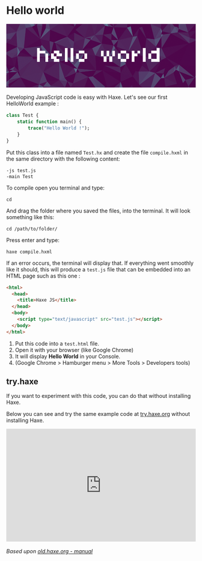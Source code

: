 # Hello world

![](../img/helloworld.png)

Developing JavaScript code is easy with Haxe. Let's see our first HelloWorld example :

```haxe
class Test {
	static function main() {
		trace("Hello World !");
	}
}
```

Put this class into a file named `Test.hx` and create the file `compile.hxml` in the same directory with the following content:

```
-js test.js
-main Test
```

To compile open you terminal and type:

    cd

And drag the folder where you saved the files, into the terminal.
It will look something like this:

    cd /path/to/folder/

Press enter and type:

    haxe compile.hxml

If an error occurs, the terminal will display that.
If everything went smoothly like it should, this will produce a `test.js` file that can be embedded into an HTML page such as this one :

```html
<html>
  <head>
    <title>Haxe JS</title>
  </head>
  <body>
    <script type="text/javascript" src="test.js"></script>
  </body>
</html>
```

1. Put this code into a `test.html` file.
2. Open it with your browser (like Google Chrome)
3. It will display **Hello World** in your Console.
4. (Google Chrome > Hamburger menu > More Tools > Developers tools)

## try.haxe

If you want to experiment with this code, you can do that without installing Haxe.

Below you can see and try the same example code at [try.haxe.org](https://try.haxe.org/) without installing Haxe.

<iframe src="https://try.haxe.org/embed/197E1" width="100%" height="300" frameborder="no" allowfullscreen>
	<a href="https://try.haxe.org/#197E1">Try Haxe !</a>
</iframe>

_Based upon [old.haxe.org - manual](http://old.haxe.org/doc/start/js)_
